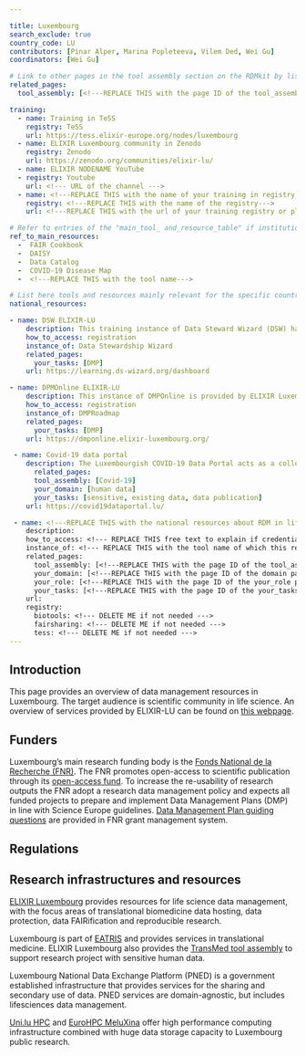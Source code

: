 ```yaml
---

title: Luxembourg
search_exclude: true
country_code: LU
contributors: [Pinar Alper, Marina Popleteeva, Vilem Ded, Wei Gu]
coordinators: [Wei Gu]

# Link to other pages in the tool assembly section on the RDMkit by listing the page_id 
related_pages:
  tool_assembly: [<!---REPLACE THIS with the page ID of the tool_assembly pages that you want to list here as related pages--->]

training:
  - name: Training in TeSS
    registry: TeSS
    url: https://tess.elixir-europe.org/nodes/luxembourg
  - name: ELIXIR Luxembourg community in Zenodo
    registry: Zenodo
    url: https://zenodo.org/communities/elixir-lu/
  - name: ELIXIR NODENAME YouTube
  - registry: Youtube
    url: <!--- URL of the channel --->
  - name: <!---REPLACE THIS with the name of your training in registry or platform--->
    registry: <!---REPLACE THIS with the name of the registry--->
    url: <!---REPLACE THIS with the url of your training registry or platform--->

# Refer to entries of the "main_tool_ and_resource_table" if institutions, organizations and projects from the country contribute to the development of international tools and resources. 
ref_to_main_resources: 
  -  FAIR Cookbook
  -  DAISY
  -  Data Catalog
  -  COVID-19 Disease Map
  -  <!---REPLACE THIS with the tool name--->

# List here tools and resources mainly relevant for the specific country
national_resources: 

- name: DSW ELIXIR-LU
    description: This training instance of Data Steward Wizard (DSW) has several national DMP templates.
    how_to_access: registration
    instance_of: Data Stewardship Wizard
    related_pages:
      your_tasks: [DMP]
    url: https://learning.ds-wizard.org/dashboard

- name: DPMOnline ELIXIR-LU
    description: This instance of DMPOnline is provided by ELIXIR Luxembourg and has FNR template for Data Management Plan (DMP).
    how_to_access: registration
    instance_of: DMPRoadmap
    related_pages:
      your_tasks: [DMP]
    url: https://dmponline.elixir-luxembourg.org/

 - name: Covid-19 data portal
    description: The Luxembourgish COVID-19 Data Portal acts as a collection of links and provides information to support researchers to utilise Luxembourgish and European infrastructures for data sharing.  
      related_pages:
      tool_assembly: [Covid-19]
      your_domain: [human data]
      your_tasks: [sensitive, existing data, data publication]
    url: https://covid19dataportal.lu/

 - name: <!---REPLACE THIS with the national resources about RDM in life sciences such as local instances of tools, guidelines or regulations--->
    description:
    how_to_access: <!--- REPLACE THIS free text to explain if credentials, login, specific affiliations etc are needed to access the resource or tool--->
    instance_of: <!--- REPLACE THIS with the tool name of which this resource is an instance of, taken from the all tools and resources page --->
    related_pages:
      tool_assembly: [<!---REPLACE THIS with the page ID of the tool_assembly pages that you want to list here as related pages--->]
      your_domain: [<!---REPLACE THIS with the page ID of the domain pages that you want to list here as related pages--->]
      your_role: [<!---REPLACE THIS with the page ID of the your_role pages that you want to list here as related pages--->]
      your_tasks: [<!---REPLACE THIS with the page ID of the your_tasks pages that you want to list here as related pages--->]
    url:
    registry:
      biotools: <!--- DELETE ME if not needed --->
      fairsharing: <!--- DELETE ME if not needed --->
      tess: <!--- DELETE ME if not needed --->
---
```

<!---All the resources added above will appear on the table at the bottom of the page--->

<!---Following information for the page text--->
<!---Use this template as guidance, all fields are optional. Feel free to modify any section if you think it is necessary--->
<!---If the information is already in another resource, please include the link instead of duplicating information--->
<!---Please focus on resources that are relevant for the whole country for life sciences--->

## Introduction 
<!---General RDM considerations for your country, how to deal with RDM on a national level--->
This page provides an overview of data management resources in Luxembourg. The target audience is scientific community in life science. An overview of services provided by ELIXIR-LU can be found on [this webpage](https://elixir-luxembourg.org/services/catalog/).

## Funders
Luxembourg’s main research funding body is the [Fonds National de la Recherche (FNR)](https://www.fnr.lu/). The FNR promotes open-access to scientific publication through its [open-access fund](https://www.fnr.lu/funding-instruments/open-access-fund/). To increase the re-usability of research outputs the FNR adopt a research data management policy and expects all funded projects to prepare and implement Data Management Plans (DMP) in line with Science Europe guidelines. [Data Management Plan guiding questions](https://storage.fnr.lu/index.php/s/urQOCMeKlgXexZF) are provided in FNR grant management system.

## Regulations
<!--- Ethical and legal regulations in the country, committees etc --->

## Research infrastructures and resources 
<!--- e.g. human data, covid-19. Please, only add domain-specific resources that you think don't fit in the table at the bottom--->
[ELIXIR Luxembourg](https://elixir-luxembourg.org) provides resources for life science data management, with the focus areas of translational biomedicine data hosting, data protection, data FAIRification and reproducible research. 

Luxembourg is part of [EATRIS](https://eatris.eu/countries/luxembourg/) and provides services in translational medicine. ELIXIR Luxembourg also provides the [TransMed tool assembly](transmed_assembly) to support research project with sensitive human data.

Luxembourg National Data Exchange Platform (PNED) is a government established infrastructure that provides services for the sharing and secondary use of data. PNED services are domain-agnostic, but includes lifesciences data management.  

[Uni.lu HPC](https://hpc.uni.lu/) and [EuroHPC MeluXina](https://luxprovide.lu/) offer high performance computing infrastructure combined with huge data storage capacity to Luxembourg public research. <!--Access: available to all research and industrial partners for the duration of joint projects. Related pages: data analysis, data storage. -->